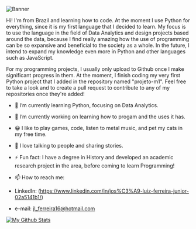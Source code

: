 ![Banner](https://github.com/JoSEPHDev2022/JoSEPHDev2022/blob/main/header.png?raw=true)

Hi! I'm from Brazil and learning how to code. At the moment I use Python for everything, since it is my first language that I decided to learn. My focus is to use the language in the field of Data Analytics and design projects based around the data, because I find really amazing how the use of programming can be so expansive and beneficial to the society as a whole. In the future, I intend to expand my knowledge even more in Python and other languages such as JavaScript.

For my programming projects, I usually only upload to Github once I make significant progress in them. At the moment, I finish coding my very first Python project that I added in the repository named  "projeto-m1". Feel free to take a look and to create a pull request to contribute to any of my repositories once they're added!

- 🌱 I’m currently learning Python, focusing on Data Analytics.
- 🔭 I’m currently working on learning how to progam and the uses it has.
- 😀 I like to play games, code, listen to metal music, and pet my cats in my free time.
- 💬 I love talking to people and sharing stories.
- ⚡ Fun fact: I have a degree in History and developed an academic research project in the area, before coming to learn Programming!

- 📫 How to reach me:
- LinkedIn: (https://www.linkedin.com/in/jos%C3%A9-luiz-ferreira-junior-02a5141b1/)
- e-mail: jl_ferreira16@hotmail.com

[![My Github Stats](https://github-readme-stats.vercel.app/api?username=LuizFdev)](https://github.com/anuraghazra/github-readme-stats)